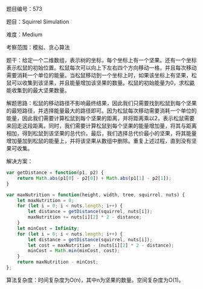 题目编号：573

题目：Squirrel Simulation

难度：Medium

考察范围：模拟、贪心算法

题干：给定一个二维数组，表示树的坐标，每个坐标上有一个坚果。还有一个坐标表示松鼠的初始位置。松鼠每次可以向上下左右四个方向移动一格，并且每次移动需要消耗一个单位的能量。当松鼠移动到一个坐标上时，如果该坐标上有坚果，松鼠可以收集到该坚果，并且能量增加该坚果的数量。松鼠的初始能量为0，求松鼪能收集到的最大坚果数量。

解题思路：松鼠的移动路径不影响最终结果，因此我们只需要找到松鼠到每个坚果的最短路径，并选择能量最大的路径即可。因为松鼠每次移动需要消耗一个单位的能量，因此我们需要计算松鼠到每个坚果的距离，并将距离乘以2，表示松鼠需要来回走这段距离。同时，我们需要计算松鼠到每个坚果的能量增加量，将其与距离相加，得到松鼠到该坚果的总代价。最后，我们选择总代价最小的坚果，将其能量增加量加到松鼠的能量上，并将该坚果从数组中删除。重复上述过程，直到没有坚果可收集。

解决方案：

```javascript
var getDistance = function(p1, p2) {
    return Math.abs(p1[0] - p2[0]) + Math.abs(p1[1] - p2[1]);
}

var maxNutrition = function(height, width, tree, squirrel, nuts) {
    let maxNutrition = 0;
    for (let i = 0; i < nuts.length; i++) {
        let distance = getDistance(squirrel, nuts[i]);
        maxNutrition += nuts[i][2] * 2 - distance;
    }
    let minCost = Infinity;
    for (let i = 0; i < nuts.length; i++) {
        let distance = getDistance(squirrel, nuts[i]);
        let cost = maxNutrition - (nuts[i][2] * 2 - distance);
        minCost = Math.min(minCost, cost);
    }
    return maxNutrition - minCost;
};
```

算法复杂度：时间复杂度为O(n)，其中n为坚果的数量。空间复杂度为O(1)。